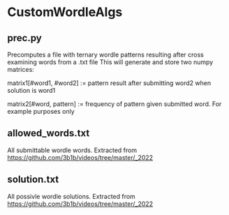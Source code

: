 # CustomWordleAlgs

## prec.py
Precomputes a file with ternary wordle patterns resulting after cross examining words from a .txt file
This will generate and store two numpy matrices:

  matrix1[#word1, #word2] := pattern result after submitting word2 when solution is word1
  
  matrix2[#word, pattern] := frequency of pattern given submitted word. For example purposes only
  
 ## allowed_words.txt
 All submittable wordle words. Extracted from https://github.com/3b1b/videos/tree/master/_2022
 
 ## solution.txt
 All possivle wordle solutions. Extracted from https://github.com/3b1b/videos/tree/master/_2022
